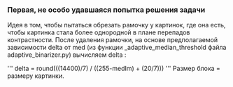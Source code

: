 ### Первая, не особо удавшаяся попытка решения задачи
Идея в том, чтобы пытаться обрезать рамочку у картинок, где она есть, чтобы картинка стала более однородной в плане перепадов контрастности. После удаления рамочки, на основе предполагаемой зависимости delta от med (из функции _adaptive_median_threshold файла adaptive_binarizer.py) вычисляем delta : 

''' 
delta = round(((14400)/7) / ((255-medIm) + (20/7))) 
''' 
Размер блока = размеру картинки.



